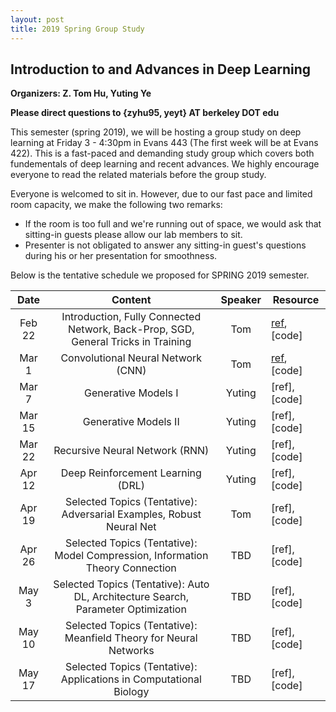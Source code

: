 ```yaml
---
layout: post
title: 2019 Spring Group Study
---
```


## Introduction to and Advances in Deep Learning

**Organizers: Z. Tom Hu, Yuting Ye**

**Please direct questions to {zyhu95, yeyt} AT berkeley DOT edu**

This semester (spring 2019), we will be hosting a group study on deep learning at Friday 3 - 4:30pm in Evans 443 (The first week will be at Evans 422). This is a fast-paced and demanding study group which covers both fundementals of deep learning and recent advances. We highly encourage everyone to read the related materials before the group study.

Everyone is welcomed to sit in. However, due to our fast pace and limited room capacity, we make the following two remarks:

* If the room is too full and we're running out of space, we would ask that sitting-in guests please allow our lab members to sit.
* Presenter is not obligated to answer any sitting-in guest's questions during his or her presentation for smoothness.

Below is the tentative schedule we proposed for SPRING 2019 semester.


|   Date   |                                      Content                                      | Speaker | Resource        |
|:--------:|:---------------------------------------------------------------------------------:|:-------:|-----------------|
| Feb 22 | Introduction, Fully Connected Network, Back-Prop, SGD, General Tricks in Training |   Tom   | [ref](http://cs231n.github.io), [code] |
| Mar 1  | Convolutional Neural Network (CNN)                                                |   Tom   | [ref](http://cs231n.github.io), [code] |
| Mar 7  | Generative Models I                                                               |  Yuting | [ref], [code] |
| Mar 15 | Generative Models II                                                              |  Yuting | [ref], [code] |
| Mar 22 | Recursive Neural Network (RNN)                                                    |  Yuting | [ref], [code] |
| Apr 12 | Deep Reinforcement Learning (DRL)                                                 |  Yuting | [ref], [code] |
| Apr 19 | Selected Topics (Tentative): Adversarial Examples, Robust Neural Net              |   Tom   | [ref], [code] |
| Apr 26 | Selected Topics (Tentative): Model Compression, Information Theory Connection     |   TBD   | [ref], [code] |
| May 3  | Selected Topics (Tentative): Auto DL, Architecture Search, Parameter Optimization |   TBD   | [ref], [code] |
| May 10 | Selected Topics (Tentative): Meanfield Theory for Neural Networks                 |   TBD   | [ref], [code] |
| May 17 | Selected Topics (Tentative): Applications in Computational Biology                |   TBD   | [ref], [code] |

